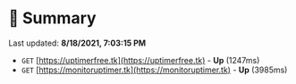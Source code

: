 # 📖 Summary
Last updated: **8/18/2021, 7:03:15 PM**

- `GET` [https://uptimerfree.tk](https://uptimerfree.tk) - **Up** (1247ms)
- `GET` [https://monitoruptimer.tk](https://monitoruptimer.tk) - **Up** (3985ms)
